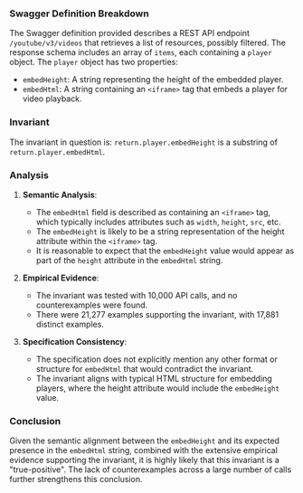 ### Swagger Definition Breakdown

The Swagger definition provided describes a REST API endpoint `/youtube/v3/videos` that retrieves a list of resources, possibly filtered. The response schema includes an array of `items`, each containing a `player` object. The `player` object has two properties:

- `embedHeight`: A string representing the height of the embedded player.
- `embedHtml`: A string containing an `<iframe>` tag that embeds a player for video playback.

### Invariant

The invariant in question is: `return.player.embedHeight` is a substring of `return.player.embedHtml`.

### Analysis

1. **Semantic Analysis**:
   - The `embedHtml` field is described as containing an `<iframe>` tag, which typically includes attributes such as `width`, `height`, `src`, etc.
   - The `embedHeight` is likely to be a string representation of the height attribute within the `<iframe>` tag.
   - It is reasonable to expect that the `embedHeight` value would appear as part of the `height` attribute in the `embedHtml` string.

2. **Empirical Evidence**:
   - The invariant was tested with 10,000 API calls, and no counterexamples were found.
   - There were 21,277 examples supporting the invariant, with 17,881 distinct examples.

3. **Specification Consistency**:
   - The specification does not explicitly mention any other format or structure for `embedHtml` that would contradict the invariant.
   - The invariant aligns with typical HTML structure for embedding players, where the height attribute would include the `embedHeight` value.

### Conclusion

Given the semantic alignment between the `embedHeight` and its expected presence in the `embedHtml` string, combined with the extensive empirical evidence supporting the invariant, it is highly likely that this invariant is a "true-positive". The lack of counterexamples across a large number of calls further strengthens this conclusion.
